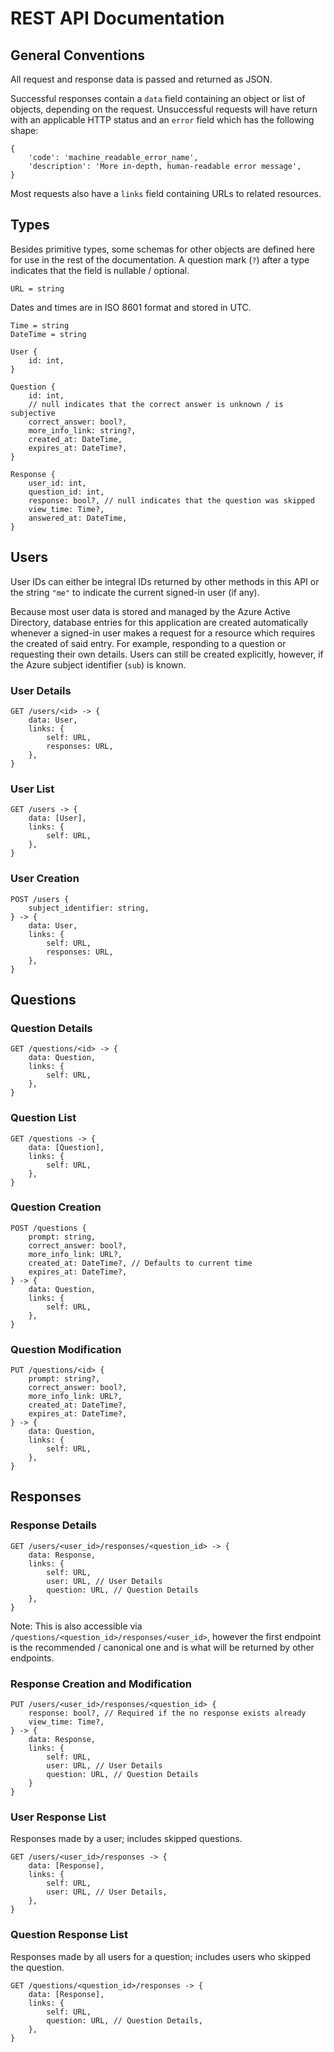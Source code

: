 # REST API Documentation

## General Conventions

All request and response data is passed and returned as JSON.

Successful responses contain a `data` field containing an object or list of
objects, depending on the request. Unsuccessful requests will have return with
an applicable HTTP status and an `error` field which has the following shape:
```
{
    'code': 'machine_readable_error_name',
    'description': 'More in-depth, human-readable error message',
}
```

Most requests also have a `links` field containing URLs to related resources.


## Types

Besides primitive types, some schemas for other objects are defined here for use
in the rest of the documentation. A question mark (`?`) after a type indicates
that the field is nullable / optional.

```
URL = string
```

Dates and times are in ISO 8601 format and stored in UTC.
```
Time = string
DateTime = string
```

```
User {
    id: int,
}
```

```
Question {
    id: int,
    // null indicates that the correct answer is unknown / is subjective
    correct_answer: bool?,
    more_info_link: string?,
    created_at: DateTime,
    expires_at: DateTime?,
}
```

```
Response {
    user_id: int,
    question_id: int,
    response: bool?, // null indicates that the question was skipped
    view_time: Time?,
    answered_at: DateTime,
}
```


## Users

User IDs can either be integral IDs returned by other methods in this API or the
string `"me"` to indicate the current signed-in user (if any).

Because most user data is stored and managed by the Azure Active Directory,
database entries for this application are created automatically whenever a
signed-in user makes a request for a resource which requires the created of said
entry. For example, responding to a question or requesting their own details.
Users can still be created explicitly, however, if the Azure subject identifier
(`sub`) is known.

### User Details

```
GET /users/<id> -> {
    data: User,
    links: {
        self: URL,
        responses: URL,
    },
}
```

### User List

```
GET /users -> {
    data: [User],
    links: {
        self: URL,
    },
}
```

### User Creation

```
POST /users {
    subject_identifier: string,
} -> {
    data: User,
    links: {
        self: URL,
        responses: URL,
    },
}
```


## Questions

### Question Details

```
GET /questions/<id> -> {
    data: Question,
    links: {
        self: URL,
    },
}
```

### Question List

```
GET /questions -> {
    data: [Question],
    links: {
        self: URL,
    },
}
```

### Question Creation

```
POST /questions {
    prompt: string,
    correct_answer: bool?,
    more_info_link: URL?,
    created_at: DateTime?, // Defaults to current time
    expires_at: DateTime?,
} -> {
    data: Question,
    links: {
        self: URL,
    },
}
```


### Question Modification

```
PUT /questions/<id> {
    prompt: string?,
    correct_answer: bool?,
    more_info_link: URL?,
    created_at: DateTime?,
    expires_at: DateTime?,
} -> {
    data: Question,
    links: {
        self: URL,
    },
}
```


## Responses

### Response Details

```
GET /users/<user_id>/responses/<question_id> -> {
    data: Response,
    links: {
        self: URL,
        user: URL, // User Details
        question: URL, // Question Details
    },
}
```

Note: This is also accessible via
`/questions/<question_id>/responses/<user_id>`, however the first endpoint is
the recommended / canonical one and is what will be returned by other endpoints.

### Response Creation and Modification

```
PUT /users/<user_id>/responses/<question_id> {
    response: bool?, // Required if the no response exists already
    view_time: Time?,
} -> {
    data: Response,
    links: {
        self: URL,
        user: URL, // User Details
        question: URL, // Question Details
    }
}
```

### User Response List

Responses made by a user; includes skipped questions.

```
GET /users/<user_id>/responses -> {
    data: [Response],
    links: {
        self: URL,
        user: URL, // User Details,
    },
}
```

### Question Response List

Responses made by all users for a question; includes users who skipped the
question.

```
GET /questions/<question_id>/responses -> {
    data: [Response],
    links: {
        self: URL,
        question: URL, // Question Details,
    },
}
```
